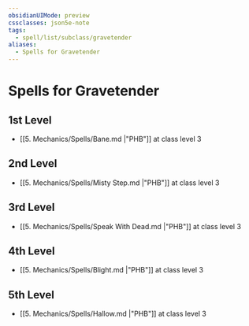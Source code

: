 ```yaml
---
obsidianUIMode: preview
cssclasses: json5e-note
tags:
  - spell/list/subclass/gravetender
aliases:
  - Spells for Gravetender
---
```

# Spells for Gravetender

## 1st Level

- [[5. Mechanics/Spells/Bane.md \|"PHB"]] at class level 3

## 2nd Level

- [[5. Mechanics/Spells/Misty Step.md \|"PHB"]] at class level 3

## 3rd Level

- [[5. Mechanics/Spells/Speak With Dead.md \|"PHB"]] at class level 3

## 4th Level

- [[5. Mechanics/Spells/Blight.md \|"PHB"]] at class level 3

## 5th Level

- [[5. Mechanics/Spells/Hallow.md \|"PHB"]] at class level 3
